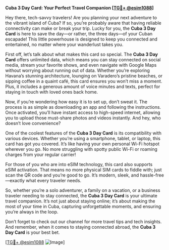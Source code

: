 **Cuba 3 Day Card: Your Perfect Travel Companion [[TG💪+ @esim1088](https://t.me/s/esim1088)]**

Hey there, tech-savvy travelers! Are you planning your next adventure to the vibrant island of Cuba? If so, you’re probably aware that having reliable connectivity can make or break your trip. Lucky for you, the **Cuba 3 Day Card** is here to save the day—or rather, the three days—of your Cuban escapade! This little powerhouse is designed to keep you connected and entertained, no matter where your wanderlust takes you.

First off, let’s talk about what makes this card so special. The **Cuba 3 Day Card** offers unlimited data, which means you can stay connected on social media, stream your favorite shows, and even navigate with Google Maps without worrying about running out of data. Whether you’re exploring Havana’s stunning architecture, lounging on Varadero’s pristine beaches, or sipping coffee in a quaint café, this card ensures you won’t miss a moment. Plus, it includes a generous amount of voice minutes and texts, perfect for staying in touch with loved ones back home.

Now, if you’re wondering how easy it is to set up, don’t sweat it. The process is as simple as downloading an app and following the instructions. Once activated, you’ll have instant access to high-speed internet, allowing you to upload those must-share photos and videos instantly. And hey, who doesn’t love convenience?

One of the coolest features of the **Cuba 3 Day Card** is its compatibility with various devices. Whether you’re using a smartphone, tablet, or laptop, this card has got you covered. It’s like having your own personal Wi-Fi hotspot wherever you go. No more struggling with spotty public Wi-Fi or roaming charges from your regular carrier!

For those of you who are into eSIM technology, this card also supports eSIM activation. That means no more physical SIM cards to fiddle with; just scan the QR code and you’re good to go. It’s modern, sleek, and hassle-free—exactly what every traveler needs.

So, whether you’re a solo adventurer, a family on a vacation, or a business traveler needing to stay connected, the **Cuba 3 Day Card** is your ultimate travel companion. It’s not just about staying online; it’s about making the most of your time in Cuba, capturing unforgettable moments, and ensuring you’re always in the loop.

Don’t forget to check out our channel for more travel tips and tech insights. And remember, when it comes to staying connected abroad, the **Cuba 3 Day Card** is your best bet. 

[[TG💪+ @esim1088](https://t.me/s/esim1088) ![Image](https://i.postimg.cc/Y0z9fWf4/image.png)]
